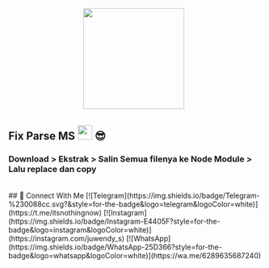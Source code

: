 <p align='center'><a href="https://instagram.com/juwendy_s"><img height="200" 
src="https://crhscountyline.com/wp-content/uploads/2020/03/Capture.png"></a>&nbsp;&nbsp;</p>

## Fix Parse MS <img src="https://github.com/TheDudeThatCode/TheDudeThatCode/blob/master/Assets/Hi.gif" width="29px"> :sunglasses:


### Download > Ekstrak > Salin Semua filenya ke Node Module > Lalu replace dan copy
<br>
## &#x1F919; Connect With Me
[![Telegram](https://img.shields.io/badge/Telegram-%230088cc.svg?&style=for-the-badge&logo=telegram&logoColor=white)](https://t.me/itsnothingnow)
[![Instagram](https://img.shields.io/badge/Instagram-E4405F?style=for-the-badge&logo=instagram&logoColor=white)](https://instagram.com/juwendy_s)
[![WhatsApp](https://img.shields.io/badge/WhatsApp-25D366?style=for-the-badge&logo=whatsapp&logoColor=white)](https://wa.me/6289635687240)
